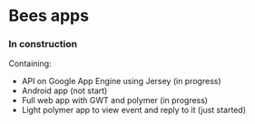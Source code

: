 # Bees apps

### In construction

Containing:

 - API on Google App Engine using Jersey (in progress)
 - Android app (not start)
 - Full web app with GWT and polymer (in progress)
 - Light polymer app to view event and reply to it (just started)
